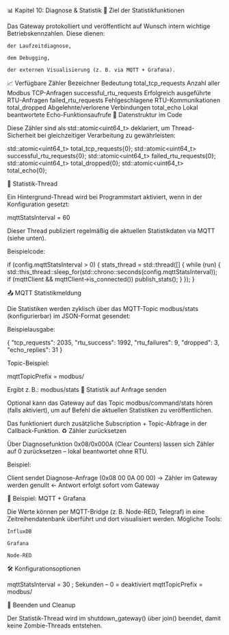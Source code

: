 📊 Kapitel 10: Diagnose & Statistik
🧭 Ziel der Statistikfunktionen

Das Gateway protokolliert und veröffentlicht auf Wunsch intern wichtige Betriebskennzahlen. Diese dienen:

    der Laufzeitdiagnose,

    dem Debugging,

    der externen Visualisierung (z. B. via MQTT + Grafana).

📈 Verfügbare Zähler
Bezeichner	Bedeutung
total_tcp_requests	Anzahl aller Modbus TCP-Anfragen
successful_rtu_requests	Erfolgreich ausgeführte RTU-Anfragen
failed_rtu_requests	Fehlgeschlagene RTU-Kommunikationen
total_dropped	Abgelehnte/verlorene Verbindungen
total_echo	Lokal beantwortete Echo-Funktionsaufrufe
🧮 Datenstruktur im Code

Diese Zähler sind als std::atomic<uint64_t> deklariert, um Thread-Sicherheit bei gleichzeitiger Verarbeitung zu gewährleisten:

std::atomic<uint64_t> total_tcp_requests{0};
std::atomic<uint64_t> successful_rtu_requests{0};
std::atomic<uint64_t> failed_rtu_requests{0};
std::atomic<uint64_t> total_dropped{0};
std::atomic<uint64_t> total_echo{0};

🔁 Statistik-Thread

Ein Hintergrund-Thread wird bei Programmstart aktiviert, wenn in der Konfiguration gesetzt:

mqttStatsInterval = 60

Dieser Thread publiziert regelmäßig die aktuellen Statistikdaten via MQTT (siehe unten).

Beispielcode:

if (config.mqttStatsInterval > 0)
{
    stats_thread = std::thread([] {
        while (run)
        {
            std::this_thread::sleep_for(std::chrono::seconds(config.mqttStatsInterval));
            if (mqttClient && mqttClient->is_connected())
                publish_stats();
        }
    });
}

📤 MQTT Statistikmeldung

Die Statistiken werden zyklisch über das MQTT-Topic modbus/stats (konfigurierbar) im JSON-Format gesendet:

Beispielausgabe:

{
  "tcp_requests": 2035,
  "rtu_success": 1992,
  "rtu_failures": 9,
  "dropped": 3,
  "echo_replies": 31
}

Topic-Beispiel:

mqttTopicPrefix = modbus/

Ergibt z. B.: modbus/stats
📮 Statistik auf Anfrage senden

Optional kann das Gateway auf das Topic modbus/command/stats hören (falls aktiviert), um auf Befehl die aktuellen Statistiken zu veröffentlichen.

Das funktioniert durch zusätzliche Subscription + Topic-Abfrage in der Callback-Funktion.
♻️ Zähler zurücksetzen

Über Diagnosefunktion 0x08/0x000A (Clear Counters) lassen sich Zähler auf 0 zurücksetzen – lokal beantwortet ohne RTU.

Beispiel:

Client sendet Diagnose-Anfrage (0x08 00 0A 00 00)
→ Zähler im Gateway werden genullt
← Antwort erfolgt sofort vom Gateway

🧪 Beispiel: MQTT + Grafana

Die Werte können per MQTT-Bridge (z. B. Node-RED, Telegraf) in eine Zeitreihendatenbank überführt und dort visualisiert werden.
Mögliche Tools:

    InfluxDB

    Grafana

    Node-RED

🛠️ Konfigurationsoptionen

mqttStatsInterval = 30        ; Sekunden – 0 = deaktiviert
mqttTopicPrefix = modbus/

🧼 Beenden und Cleanup

Der Statistik-Thread wird im shutdown_gateway() über join() beendet, damit keine Zombie-Threads entstehen.

